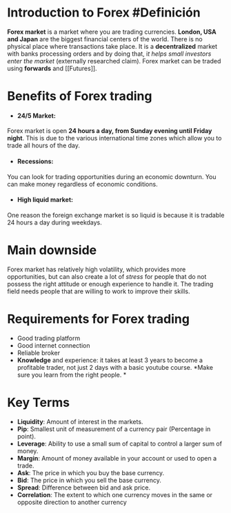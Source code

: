 # Introduction to Forex #Definición 
**Forex market** is a market where you are trading currencies. **London, USA and Japan** are the biggest financial centers of the world. 
There is no physical place where transactions take place. It is a **decentralized** market with banks processing orders and by doing that, i*t helps small investors enter the market* (externally researched claim). Forex market can be traded using **forwards** and [[Futures]].

# Benefits of Forex trading
- #### 24/5 Market:
Forex market is open **24 hours a day, from Sunday evening until Friday night**. This is due to the various international time zones which allow you to trade all hours of the day. 
- #### Recessions: 
You can look for trading opportunities during an economic downturn. You can make money regardless of economic conditions.
- #### High liquid market: 
One reason the foreign exchange market is so liquid is because it is tradable 24 hours a day during weekdays.

# Main downside
Forex market has relatively high volatility, which provides more opportunities, but can also create a lot of *stress* for people that do not possess the right attitude or enough experience to handle it.
The trading field needs people that are willing to work to improve their skills.

# Requirements for Forex trading
- Good trading platform
- Good internet connection
- Reliable broker
- **Knowledge** and experience: it takes at least 3 years to become a profitable trader, not just 2 days with a basic youtube course. *Make sure you learn from the right people. *

# Key Terms
- **Liquidity**: Amount of interest in the markets.
- **Pip**: Smallest unit of measurement of a currency pair (Percentage in point).
- **Leverage**: Ability to use a small sum of capital to control a larger sum of money.
- **Margin**: Amount of money available in your account or used to open a trade.
- **Ask**: The price in which you buy the base currency.
- **Bid**: The price in which you sell the base currency.
- **Spread**: Difference between bid and ask price.
- **Correlation**: The extent to which one currency moves in the same or opposite direction to another currency
